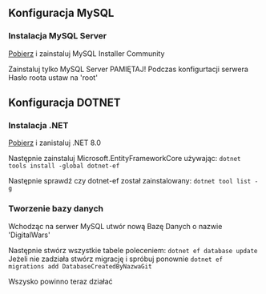 ## Konfiguracja MySQL

### Instalacja MySQL Server

[Pobierz](https://dev.mysql.com/downloads/installer/) i zainstaluj MySQL Installer Community

Zainstaluj tylko MySQL Server 
PAMIĘTAJ! Podczas konfigurtacji serwera Hasło roota ustaw na 'root'


## Konfiguracja DOTNET

### Instalacja .NET

[Pobierz](https://dotnet.microsoft.com/en-us/download) i zanistaluj .NET 8.0 

Następnie zainstaluj Microsoft.EntityFrameworkCore używając:
    `dotnet tools install -global dotnet-ef `

Następnie sprawdź czy dotnet-ef został zainstalowany:
    `dotnet tool list -g `

### Tworzenie bazy danych

Wchodząc na serwer MySQL utwór nową Bazę Danych o nazwie 'DigitalWars'

Następnie stwórz wszystkie tabele poleceniem:
    `dotnet ef database update`
Jeżeli nie zadziała stwórz migrację i spróbuj ponownie
    `dotnet ef migrations add DatabaseCreatedByNazwaGit `

Wszysko powinno teraz działać




